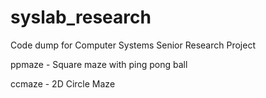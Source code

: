 # syslab_research
Code dump for Computer Systems Senior Research Project


ppmaze - Square maze with ping pong ball

ccmaze - 2D Circle Maze 
